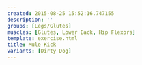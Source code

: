 ```yaml
---
created: 2015-08-25 15:52:16.747155
description: ''
groups: [Legs/Glutes]
muscles: [Glutes, Lower Back, Hip Flexors]
template: exercise.html
title: Mule Kick
variants: [Dirty Dog]
---
```

